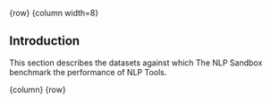 <!-- markdownlint-disable-next-line first-line-h1 -->
{row}
{column width=8}

## Introduction

This section describes the datasets against which The NLP Sandbox benchmark the performance of NLP Tools.

{column}
{row}
